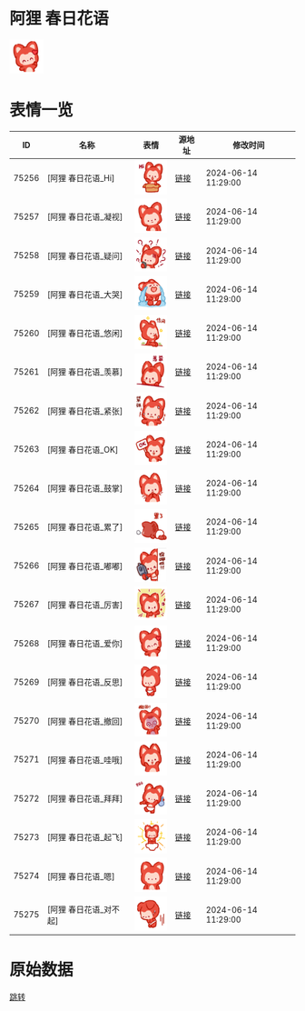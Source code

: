 # 阿狸 春日花语

<img src="./cover.png" height="60" alt="cover" />

# 表情一览

|ID|名称|表情|源地址|修改时间|
|----|----|----|----|----|
|75256|[阿狸 春日花语_Hi]|<img src="./pic/075256_%5B阿狸 春日花语_Hi%5D.png" height="60" alt="Hi"/>|[链接](https://i0.hdslb.com/bfs/garb/3bd0abc09ad5dba524ce7f7b442d6f47c38d60a7.png)|2024-06-14 11:29:00|
|75257|[阿狸 春日花语_凝视]|<img src="./pic/075257_%5B阿狸 春日花语_凝视%5D.png" height="60" alt="凝视"/>|[链接](https://i0.hdslb.com/bfs/garb/81e21a0e57ba0c4009608000bbb83a8586734c91.png)|2024-06-14 11:29:00|
|75258|[阿狸 春日花语_疑问]|<img src="./pic/075258_%5B阿狸 春日花语_疑问%5D.png" height="60" alt="疑问"/>|[链接](https://i0.hdslb.com/bfs/garb/72101a8e5460f27749db91aee83890ec9b54f9fa.png)|2024-06-14 11:29:00|
|75259|[阿狸 春日花语_大哭]|<img src="./pic/075259_%5B阿狸 春日花语_大哭%5D.png" height="60" alt="大哭"/>|[链接](https://i0.hdslb.com/bfs/garb/5cd4fc93aaa85050690d112330f2157d4f90ac22.png)|2024-06-14 11:29:00|
|75260|[阿狸 春日花语_悠闲]|<img src="./pic/075260_%5B阿狸 春日花语_悠闲%5D.png" height="60" alt="悠闲"/>|[链接](https://i0.hdslb.com/bfs/garb/9d7eb138832844b66b49df07ce2f0d637de6d2c9.png)|2024-06-14 11:29:00|
|75261|[阿狸 春日花语_羡慕]|<img src="./pic/075261_%5B阿狸 春日花语_羡慕%5D.png" height="60" alt="羡慕"/>|[链接](https://i0.hdslb.com/bfs/garb/d32e7a3da24cafdb970bee06199d09697e0c6bbb.png)|2024-06-14 11:29:00|
|75262|[阿狸 春日花语_紧张]|<img src="./pic/075262_%5B阿狸 春日花语_紧张%5D.png" height="60" alt="紧张"/>|[链接](https://i0.hdslb.com/bfs/garb/4a641bc73cebf7de2e86a2f617691789217edbb3.png)|2024-06-14 11:29:00|
|75263|[阿狸 春日花语_OK]|<img src="./pic/075263_%5B阿狸 春日花语_OK%5D.png" height="60" alt="OK"/>|[链接](https://i0.hdslb.com/bfs/garb/40d8c29a68613af8768b416723d3379e4412ba77.png)|2024-06-14 11:29:00|
|75264|[阿狸 春日花语_鼓掌]|<img src="./pic/075264_%5B阿狸 春日花语_鼓掌%5D.png" height="60" alt="鼓掌"/>|[链接](https://i0.hdslb.com/bfs/garb/837f103e1c030b86e6e237485abbb734bce3e8c5.png)|2024-06-14 11:29:00|
|75265|[阿狸 春日花语_累了]|<img src="./pic/075265_%5B阿狸 春日花语_累了%5D.png" height="60" alt="累了"/>|[链接](https://i0.hdslb.com/bfs/garb/b795aaf190fe0d1686377a9df260acf967108e5b.png)|2024-06-14 11:29:00|
|75266|[阿狸 春日花语_嘟嘟]|<img src="./pic/075266_%5B阿狸 春日花语_嘟嘟%5D.png" height="60" alt="嘟嘟"/>|[链接](https://i0.hdslb.com/bfs/garb/a912c39bdc244caeae00f49f68060c823bad8664.png)|2024-06-14 11:29:00|
|75267|[阿狸 春日花语_厉害]|<img src="./pic/075267_%5B阿狸 春日花语_厉害%5D.png" height="60" alt="厉害"/>|[链接](https://i0.hdslb.com/bfs/garb/d96f8914a2bf49e73fd03321df0cb16502745dca.png)|2024-06-14 11:29:00|
|75268|[阿狸 春日花语_爱你]|<img src="./pic/075268_%5B阿狸 春日花语_爱你%5D.png" height="60" alt="爱你"/>|[链接](https://i0.hdslb.com/bfs/garb/d41c6d46de8eb29b4288b4c51acffbfe60fbb2b5.png)|2024-06-14 11:29:00|
|75269|[阿狸 春日花语_反思]|<img src="./pic/075269_%5B阿狸 春日花语_反思%5D.png" height="60" alt="反思"/>|[链接](https://i0.hdslb.com/bfs/garb/b307264234771a1ba9b6261d20b12937ed39337f.png)|2024-06-14 11:29:00|
|75270|[阿狸 春日花语_撤回]|<img src="./pic/075270_%5B阿狸 春日花语_撤回%5D.png" height="60" alt="撤回"/>|[链接](https://i0.hdslb.com/bfs/garb/277bc56dcf395394da0b231e7ea8279ce12203e9.png)|2024-06-14 11:29:00|
|75271|[阿狸 春日花语_哇哦]|<img src="./pic/075271_%5B阿狸 春日花语_哇哦%5D.png" height="60" alt="哇哦"/>|[链接](https://i0.hdslb.com/bfs/garb/31fbf09e8fb7c4fb341b6392aa133f6c142f92c0.png)|2024-06-14 11:29:00|
|75272|[阿狸 春日花语_拜拜]|<img src="./pic/075272_%5B阿狸 春日花语_拜拜%5D.png" height="60" alt="拜拜"/>|[链接](https://i0.hdslb.com/bfs/garb/29c9fe12ab365b6f8f733ecd53717ceec258b7e8.png)|2024-06-14 11:29:00|
|75273|[阿狸 春日花语_起飞]|<img src="./pic/075273_%5B阿狸 春日花语_起飞%5D.png" height="60" alt="起飞"/>|[链接](https://i0.hdslb.com/bfs/garb/cc33db60caa5ea289eb0c1f3f55d593d9eeb9299.png)|2024-06-14 11:29:00|
|75274|[阿狸 春日花语_嗯]|<img src="./pic/075274_%5B阿狸 春日花语_嗯%5D.png" height="60" alt="嗯"/>|[链接](https://i0.hdslb.com/bfs/garb/bff6437be3c78c189d0dcbcd30439d6d92e50a48.png)|2024-06-14 11:29:00|
|75275|[阿狸 春日花语_对不起]|<img src="./pic/075275_%5B阿狸 春日花语_对不起%5D.png" height="60" alt="对不起"/>|[链接](https://i0.hdslb.com/bfs/garb/84c767c820a66aa6177bcdde0a991ba08e7cfebd.png)|2024-06-14 11:29:00|

# 原始数据

[跳转](./raw.json)


